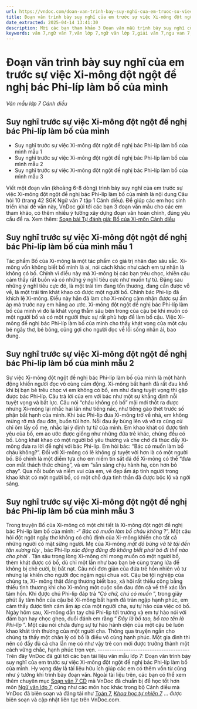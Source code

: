 ```yaml
---
url: https://vndoc.com/doan-van-trinh-bay-suy-nghi-cua-em-truoc-su-viec-xi-mong-dot-ngot-de-nghi-bac-phi-lip-lam-bo-cua-minh-276273
title: Đoạn văn trình bày suy nghĩ của em trước sự việc Xi-mông đột ngột đề nghị bác Phi-líp làm bố của mình - Văn mẫu lớp 7 Cánh diều - VnDoc.com
date_extracted: 2025-04-14 13:41:30
description: Mời các bạn tham khảo 3 Đoạn văn mẫu trình bày suy nghĩ của em trước sự việc Xi-mông đột ngột đề nghị bác Phi-líp làm bố của mình
keywords: văn 7,ngữ văn 7,văn lớp 7,ngữ văn lớp 7,giải văn 7,ngu van 7,Soạn bài Tự đánh giá Bố của Ximon,bố của ximon,ngữ văn lớp 7 cánh diều,soạn văn 7 cánh diều,soạn tự đánh giá bài 1,Tự đánh giá Bố của Xi mông,soạn văn Tự đánh giá Bố của Ximông,ngữ văn 7 cánh diều,soạn văn 7 Bố của Xi-mông,tự đánh giá Bố của Xi-mông
---
```


# Đoạn văn trình bày suy nghĩ của em trước sự việc Xi-mông đột ngột đề nghị bác Phi-líp làm bố của mình
 _Văn mẫu lớp 7 Cánh diều_
## Suy nghĩ trước sự việc Xi-mông đột ngột đề nghị bác Phi-líp làm bố của mình
  * Suy nghĩ trước sự việc Xi-mông đột ngột đề nghị bác Phi-líp làm bố của mình mẫu 1
  * Suy nghĩ trước sự việc Xi-mông đột ngột đề nghị bác Phi-líp làm bố của mình mẫu 2
  * Suy nghĩ trước sự việc Xi-mông đột ngột đề nghị bác Phi-líp làm bố của mình mẫu 3

Viết một đoạn văn \(khoảng 6-8 dòng\) trình bày suy nghĩ của em trước sự việc Xi-mông đột ngột đề nghị bác Phi-líp làm bố của mình là nội dung Câu hỏi 10 \(trang 42 SGK Ngữ văn 7 tập 1 Cánh diều\). Để giúp các em học sinh triển khai đề văn này, VnDoc gửi tới các bạn 3 đoạn văn mẫu cho các em tham khảo, có thêm nhiều ý tưởng xây dựng đoạn văn hoàn chỉnh, đúng yêu cầu đề ra.
Xem thêm: [Soạn bài Tự đánh giá: Bố của Xi-môn Cánh diều](<https://vndoc.com/soan-bai-tu-danh-gia-bo-cua-xi-mon-268208>)
## Suy nghĩ trước sự việc Xi-mông đột ngột đề nghị bác Phi-líp làm bố của mình mẫu 1
Tác phẩm Bố của Xi-mông là một tác phẩm có giá trị nhân đạo sâu sắc. Xi-mông vốn không biết bố mình là ai, nói cách khác như cách em tự nhận là không có bố. Chính vì điều này mà Xi-mông bị các bạn trêu chọc, khiên cậu cảm thấy rất buồn và có những ý nghĩ tiêu cực như muốn tự tử. Đăng sau những ý nghĩ tiêu cực đó, là một trái tim đang tổn thương, đang cần được vỗ về, là một trái tim khát khao có được một người bố. Chính bác Phi-líp đã khích lệ Xi-mông. Điều này hẳn đã làm cho Xi-mông cảm nhận được sự ấm áp mà trước nay em hằng ao ước. Xi-mông đột ngột đề nghị bác Phi-líp làm bố của mình vì đó là khát vọng thẳm sâu bên trong của cậu bé khi muốn có một người bố và có một người thực sự rất phù hợp để làm bố cậu. Việc Xi-mông đề nghị bác Phi-líp làm bố của mình cho thấy khát vọng của một cậu bé ngây thơ, bé bỏng, cũng gợi cho người đọc về lối sống nhân ái, bao dung.
## Suy nghĩ trước sự việc Xi-mông đột ngột đề nghị bác Phi-líp làm bố của mình mẫu 2
Sự việc Xi-mông đột ngột đề nghị bác Phi-líp làm bố của mình là một hành động khiến người đọc vô cùng cảm động. Xi-mông bất hạnh đã rất đau khổ khi bị bạn bè trêu chọc vì em không có bố, em như đang tuyệt vọng thì gặp được bác Phi-líp. Câu trả lời của em với bác như một sự khẳng định nỗi tuyệt vọng và bất lực. Câu nói “cháu không có bố” mãi mới thốt ra được nhưng Xi-mông lại nhắc hai lần như tiếng nấc, như tiếng gào thét trước số phận bất hạnh của mình. Khi bác Phi-líp đưa Xi-mông trở về nhà, em không mừng rỡ mà đau đớn, buồn tủi hơn. Nỗi đau ấy bùng lên và vỡ ra cùng cử chỉ ôm lấy cổ mẹ, nhắc lại ý định tự tử của mình. Em khao khát có được tình yêu của bố, em ao ước được giống như những đứa trẻ khác, chúng đều có bố. Lòng khát khao có một người bố yêu thương và che chở đã thúc đẩy Xi-mông đưa ra lời đề nghị với bác Phi-líp. Em hỏi bác: “Bác có muốn làm bố cháu không?”. Đối với Xi-mông có lẽ không gì tuyệt vời hơn là có một người bố. Bố chính là một điểm tựa cho em niềm tin sắt đá để Xi-mông có thể “đưa con mắt thách thức chúng”, và em “sẵn sàng chịu hành hạ, còn hơn bỏ chạy”. Qua nỗi buồn và niềm vui của em, vẻ đẹp ấm áp tình người trong khao khát có một người bố, có một chỗ dựa tinh thần đã được bộc lộ và ngời sáng.
## Suy nghĩ trước sự việc Xi-mông đột ngột đề nghị bác Phi-líp làm bố của mình mẫu 3
Trong truyện Bố của Xi-mông có một chi tiết là Xi-mông đột ngột đề nghị bác Phi-lip làm bố của mình: -“ _Bác có muốn làm bố cháu không_ ?”. Một câu hỏi đột ngột ngây thơ không có chủ định của Xi-mông khiến cho tất cả những người có mặt sững người. Mẹ của Xi-mông _mặt đỏ bừng và tê tái đến tận xương tủy_ , bác Phi-lip _xúc động đứng đó không biết phải bỏ đi thế nào cho phải_ . Tận sâu trong lòng Xi-mông chỉ mong muốn có một người bố, thèm khát được có bố, dù chỉ một lần như bao bạn bè cùng trang lứa để không bị chê cười, bị bắt nạt. Câu nói đơn giản của đứa trẻ hồn nhiên vô tư nhưng lại khiến cho người đọc ngậm ngùi chua xót. Cậu bé tội nghiệp của chúng ta, Xi- mông thật đáng thương biết bao, xã hội rất thiếu công bằng thiếu tình thương khi cho Xi-mông một cuộc sốn đau đớn cả về thể xác lẫn tâm hồn. Khi được chú Phi-lip đáp trả _“Có chứ, chú có muốn_ ”, trong giây phút ấy tâm hồn của cậu bé Xi-mông bất hạnh đã tràn ngập hạnh phúc, em cảm thấy được tình cảm ấm áp của một người cha, sự tự hào của việc có bố. Ngày hôm sau, Xi-mông dẫn tay chú Phi-lip tới trường và em tự hào nói với đám bạn hay chọc ghẹo, đuổi đánh em rằng “ _Đây là bố tao, bố tao tên là Phi-lip_ ”. Một câu nói chứa đựng sự tự hào hãnh diện của một cậu bé luôn khao khát tình thương của một người cha. Thông qua truyện ngắn cho chúng ta thấy một chân lý có bố là điều vô cùng hạnh phúc. Một gia đình thì nên có đầy đủ cả cha lẫn mẹ có như vậy trẻ con mới được trưởng thành một cách vững chắc, hạnh phúc trọn vẹn.
\---------------------------------------
Trên đây VnDoc đã gửi tới các bạn tài liệu văn mẫu lớp 7: Đoạn văn trình bày suy nghĩ của em trước sự việc Xi-mông đột ngột đề nghị bác Phi-líp làm bố của mình. Hy vọng đây là tài liệu hữu ích giúp các em có thêm vốn từ cũng như ý tưởng khi trình bày đoạn văn.
Ngoài tài liệu trên, các bạn có thể xem thêm chuyên mục [Soạn văn 7 CD](<https://vndoc.com/ngu-van-7-tap-1-cd>) mà VnDoc đã chuẩn bị để học tốt hơn môn [Ngữ văn lớp 7,](<https://vndoc.com/ngu-van-7-tap-1-cd>) cũng như các môn học khác trong bộ Cánh diều mà VnDoc đã biên soạn và đăng tải như [Toán 7](<https://vndoc.com/toan-7-tap-1-canh-dieu>), [_Khoa học tự nhiên 7_](<https://vndoc.com/khoa-hoc-tu-nhien-7-cd>) ... được biên soạn và cập nhật liên tục trên VnDoc.com.
